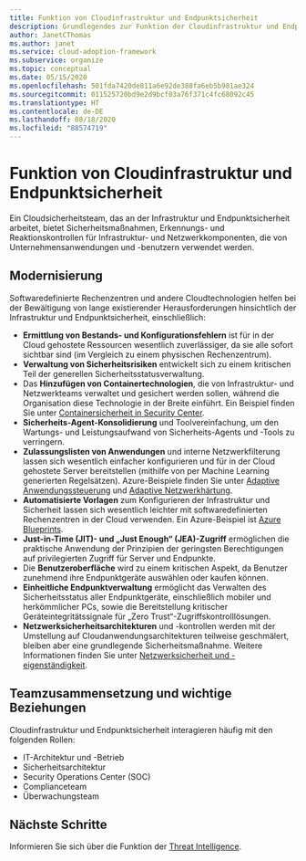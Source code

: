 ```yaml
---
title: Funktion von Cloudinfrastruktur und Endpunktsicherheit
description: Grundlegendes zur Funktion der Cloudinfrastruktur und Endpunktsicherheit.
author: JanetCThomas
ms.author: janet
ms.service: cloud-adoption-framework
ms.subservice: organize
ms.topic: conceptual
ms.date: 05/15/2020
ms.openlocfilehash: 501fda7420de811a6e92de388fa6eb5b981ae324
ms.sourcegitcommit: 011525720bd9e2d9bcf03a76f371c4fc68092c45
ms.translationtype: HT
ms.contentlocale: de-DE
ms.lasthandoff: 08/18/2020
ms.locfileid: "88574719"
---
```

# <a name="function-of-cloud-infrastructure-and-endpoint-security"></a>Funktion von Cloudinfrastruktur und Endpunktsicherheit

Ein Cloudsicherheitsteam, das an der Infrastruktur und Endpunktsicherheit arbeitet, bietet Sicherheitsmaßnahmen, Erkennungs- und Reaktionskontrollen für Infrastruktur- und Netzwerkkomponenten, die von Unternehmensanwendungen und -benutzern verwendet werden.

## <a name="modernization"></a>Modernisierung

Softwaredefinierte Rechenzentren und andere Cloudtechnologien helfen bei der Bewältigung von lange existierender Herausforderungen hinsichtlich der Infrastruktur und Endpunktsicherheit, einschließlich:

- **Ermittlung von Bestands- und Konfigurationsfehlern** ist für in der Cloud gehostete Ressourcen wesentlich zuverlässiger, da sie alle sofort sichtbar sind (im Vergleich zu einem physischen Rechenzentrum).
- **Verwaltung von Sicherheitsrisiken** entwickelt sich zu einem kritischen Teil der generellen Sicherheitsstatusverwaltung.
- Das **Hinzufügen von Containertechnologien**, die von Infrastruktur- und Netzwerkteams verwaltet und gesichert werden sollen, während die Organisation diese Technologie in der Breite einführt. Ein Beispiel finden Sie unter [Containersicherheit in Security Center](/azure/security-center/container-security).
- **Sicherheits-Agent-Konsolidierung** und Toolvereinfachung, um den Wartungs- und Leistungsaufwand von Sicherheits-Agents und -Tools zu verringern.
- **Zulassungslisten von Anwendungen** und interne Netzwerkfilterung lassen sich wesentlich einfacher konfigurieren und für in der Cloud gehostete Server bereitstellen (mithilfe von per Machine Learning generierten Regelsätzen). Azure-Beispiele finden Sie unter [Adaptive Anwendungssteuerung](/azure/security-center/security-center-adaptive-application) und [Adaptive Netzwerkhärtung](/azure/security-center/security-center-adaptive-network-hardening).
- **Automatisierte Vorlagen** zum Konfigurieren der Infrastruktur und Sicherheit lassen sich wesentlich leichter mit softwaredefinierten Rechenzentren in der Cloud verwenden. Ein Azure-Beispiel ist [Azure Blueprints](/azure/governance/blueprints/overview).
- **Just-in-Time (JIT)- und „Just Enough“ (JEA)-Zugriff** ermöglichen die praktische Anwendung der Prinzipien der geringsten Berechtigungen auf privilegierten Zugriff für Server und Endpunkte.
- Die **Benutzeroberfläche** wird zu einem kritischen Aspekt, da Benutzer zunehmend ihre Endpunktgeräte auswählen oder kaufen können.
- **Einheitliche Endpunktverwaltung** ermöglicht das Verwalten des Sicherheitsstatus aller Endpunktgeräte, einschließlich mobiler und herkömmlicher PCs, sowie die Bereitstellung kritischer Geräteintegritätssignale für „Zero Trust“-Zugriffskontrolllösungen.
- **Netzwerksicherheitsarchitekturen** und -kontrollen werden mit der Umstellung auf Cloudanwendungsarchitekturen teilweise geschmälert, bleiben aber eine grundlegende Sicherheitsmaßnahme. Weitere Informationen finden Sie unter [Netzwerksicherheit und -eigenständigkeit](/azure/architecture/framework/security/network-security-containment).

## <a name="team-composition-and-key-relationships"></a>Teamzusammensetzung und wichtige Beziehungen

Cloudinfrastruktur und Endpunktsicherheit interagieren häufig mit den folgenden Rollen:

- IT-Architektur und -Betrieb
- Sicherheitsarchitektur
- Security Operations Center (SOC)
- Complianceteam
- Überwachungsteam

## <a name="next-steps"></a>Nächste Schritte

Informieren Sie sich über die Funktion der [Threat Intelligence](./cloud-security-threat-intelligence.md).
